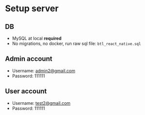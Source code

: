 # Setup server

## DB

- MySQL at local **required**
- No migrations, no docker, run raw sql file: `btl_react_native.sql`

## Admin account

- Username: admin2@gmail.com
- Password: 111111

## User account

- Username: test2@gmail.com
- Password: 111111
